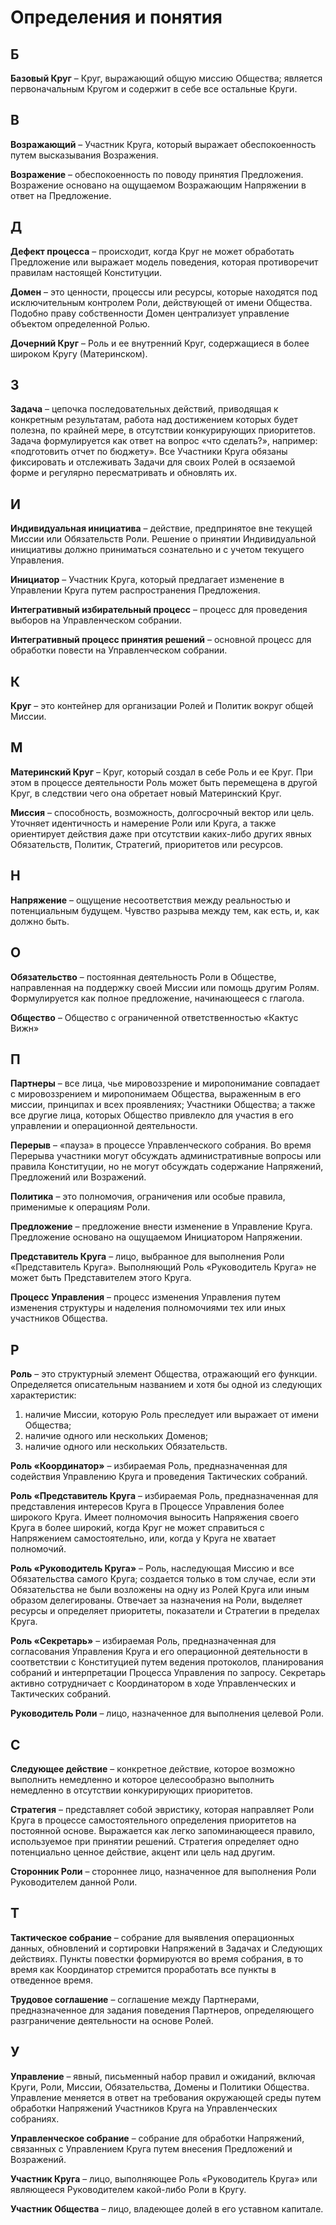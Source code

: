 # Определения и понятия

## Б

**Базовый Круг** – Круг, выражающий общую миссию Общества; является первоначальным Кругом и содержит в себе все остальные Круги.


## В

**Возражающий** – Участник Круга, который выражает обеспокоенность путем высказывания Возражения.

**Возражение** – обеспокоенность по поводу принятия Предложения. Возражение основано на ощущаемом Возражающим Напряжении в ответ на Предложение.


## Д

**Дефект процесса** – происходит, когда Круг не может обработать Предложение или выражает модель поведения, которая противоречит правилам настоящей Конституции.

**Домен** – это ценности, процессы или ресурсы, которые находятся под исключительным контролем Роли, действующей от имени Общества. Подобно праву собственности Домен централизует управление объектом определенной Ролью.

**Дочерний Круг** – Роль и ее внутренний Круг, содержащиеся в более широком Кругу (Материнском).


## З

**Задача** – цепочка последовательных действий, приводящая к конкретным результатам, работа над достижением которых будет полезна, по крайней мере, в отсутствии конкурирующих приоритетов. Задача формулируется как ответ на вопрос «что сделать?», например: «подготовить отчет по бюджету». Все Участники Круга обязаны фиксировать и отслеживать Задачи для своих Ролей в осязаемой форме и регулярно пересматривать и обновлять их.


## И

**Индивидуальная инициатива** – действие, предпринятое вне текущей Миссии или Обязательств Роли. Решение о принятии Индивидуальной инициативы должно приниматься сознательно и с учетом текущего Управления.

**Инициатор** – Участник Круга, который предлагает изменение в Управлении Круга путем распространения Предложения.

**Интегративный избирательный процесс** – процесс для проведения выборов на Управленческом собрании.

**Интегративный процесс принятия решений** – основной процесс для обработки повести на Управленческом собрании.


## К

**Круг** – это контейнер для организации Ролей и Политик вокруг общей Миссии.


## М

**Материнский Круг** – Круг, который создал в себе Роль и ее Круг. При этом в процессе деятельности Роль может быть перемещена в другой Круг, в следствии чего она обретает новый Материнский Круг.

**Миссия** – способность, возможность, долгосрочный вектор или цель. Уточняет идентичность и намерение Роли или Круга, а также ориентирует действия даже при отсутствии каких-либо других явных Обязательств, Политик, Стратегий, приоритетов или ресурсов.


## Н

**Напряжение** – ощущение несоответствия между реальностью и потенциальным будущем. Чувство разрыва между тем, как есть, и, как должно быть.


## О

**Обязательство** – постоянная деятельность Роли в Обществе, направленная на поддержку своей Миссии или помощь другим Ролям. Формулируется как полное предложение, начинающееся с глагола.

**Общество** – Общество с ограниченной ответственностью «Кактус Вижн»


## П

**Партнеры** – все лица, чье мировоззрение и миропонимание совпадает с мировоззрением и миропонимаем Общества, выраженным в его миссии, принципах и всех проявлениях; Участники Общества; а также все другие лица, которых Общество привлекло для участия в его управлении и операционной деятельности.

**Перерыв** – «пауза» в процессе Управленческого собрания. Во время Перерыва участники могут обсуждать административные вопросы или правила Конституции, но не могут обсуждать содержание Напряжений, Предложений или Возражений.

**Политика** – это полномочия, ограничения или особые правила, применимые к операциям Роли.

**Предложение** – предложение внести изменение в Управление Круга. Предложение основано на ощущаемом Инициатором Напряжении.

**Представитель Круга** – лицо, выбранное для выполнения Роли «Представитель Круга». Выполняющий Роль «Руководитель Круга» не может быть Представителем этого Круга.

**Процесс Управления** – процесс изменения Управления путем изменения структуры и наделения полномочиями тех или иных участников Общества.


## Р

**Роль** – это структурный элемент Общества, отражающий его функции. Определяется описательным названием и хотя бы одной из следующих характеристик:
  1. наличие Миссии, которую Роль преследует или выражает от имени Общества;
  2. наличие одного или нескольких Доменов;
  3. наличие одного или нескольких Обязательств.

**Роль «Координатор»** – избираемая Роль, предназначенная для содействия Управлению Круга и проведения Тактических собраний.

**Роль «Представитель Круга** – избираемая Роль, предназначенная для представления интересов Круга в Процессе Управления более широкого Круга. Имеет полномочия выносить Напряжения своего Круга в более широкий, когда Круг не может справиться с Напряжением самостоятельно, или, когда у Круга не хватает полномочий.

**Роль «Руководитель Круга»** – Роль, наследующая Миссию и все Обязательства самого Круга; создается только в том случае, если эти Обязательства не были возложены на одну из Ролей Круга или иным образом делегированы. Отвечает за назначения на Роли, выделяет ресурсы и определяет приоритеты, показатели и Стратегии в пределах Круга.

**Роль «Секретарь»** – избираемая Роль, предназначенная для согласования Управления Круга и его операционной деятельности в соответствии с Конституцией путем ведения протоколов, планирования собраний и интерпретации Процесса Управления по запросу. Секретарь активно сотрудничает с Координатором в ходе Управленческих и Тактических собраний.

**Руководитель Роли** – лицо, назначенное для выполнения целевой Роли.


## С

**Следующее действие** – конкретное действие, которое возможно выполнить немедленно и которое целесообразно выполнить немедленно в отсутствии конкурирующих приоритетов.

**Стратегия** – представляет собой эвристику, которая направляет Роли Круга в процессе самостоятельного определения приоритетов на постоянной основе. Выражается как легко запоминающееся правило, используемое при принятии решений. Стратегия определяет одно потенциально ценное действие, акцент или цель над другим.

**Сторонник Роли** – стороннее лицо, назначенное для выполнения Роли Руководителем данной Роли.


## Т

**Тактическое собрание** – собрание для выявления операционных данных, обновлений и сортировки Напряжений в Задачах и Следующих действиях. Пункты повестки формируются во время собрания, в то время как Координатор стремится проработать все пункты в отведенное время.

**Трудовое соглашение** – соглашение между Партнерами, предназначенное для задания поведения Партнеров, определяющего разграничение деятельности на основе Ролей.


## У

**Управление** – явный, письменный набор правил и ожиданий, включая Круги, Роли, Миссии, Обязательства, Домены и Политики Общества. Управление меняется в ответ на требования окружающей среды путем обработки Напряжений Участников Круга на Управленческих собраниях.

**Управленческое собрание** – собрание для обработки Напряжений, связанных с Управлением Круга путем внесения Предложений и Возражений.

**Участник Круга** – лицо, выполняющее Роль «Руководитель Круга» или являющееся Руководителем какой-либо Роли в Кругу.

**Участник Общества** – лицо, владеющее долей в его уставном капитале.
